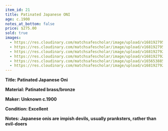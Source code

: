 ```yaml
---
item_id: 21
title: Patinated Japanese ONI
age: c.1900
notes_at_bottom: false
price: $275.00
sold: true
images:
  - https://res.cloudinary.com/matchsafescholar/image/upload/v1681927953/oni6.jpg
  - https://res.cloudinary.com/matchsafescholar/image/upload/v1681927953/oni5.jpg
  - https://res.cloudinary.com/matchsafescholar/image/upload/v1681927928/oni4.jpg
  - https://res.cloudinary.com/matchsafescholar/image/upload/v1681927927/oni3.jpg
  - https://res.cloudinary.com/matchsafescholar/image/upload/v1656538852/onni1.jpg
  - https://res.cloudinary.com/matchsafescholar/image/upload/v1681927928/oni1.1.jpg
---
```

**Title:		Patinated Japanese Oni**


**Material:	Patinated brass/bronze**


**Maker:	        Unknown c.1900**


**Condition:	Excellent**


**Notes:		Japanese onis are impish devils, usually pranksters, rather than evil-doers**